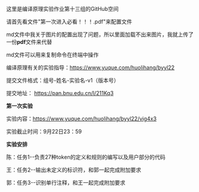 这里是编译原理实验作业第十三组的GitHub空间

请首先看文件"第一次进入必看！！！.pdf"来配置文件

md文件中我关于图片的配置出现了问题，所以里面加载不出来图片，我就上传了一份**pdf**文件来代替

md文件可以用来复制命令在终端中操作

编译原理有关的实验指导：https://www.yuque.com/huolihang/byyl22

提交文件格式：组号-姓名-实验名-v1（版本号）

提交地址： https://pan.bnu.edu.cn/l/211Kq3

**第一次实验**

实验内容：https://www.yuque.com/huolihang/byyl22/vig4x3

实验截止时间：9月22日23：59

**实验安排**

陈：任务1--负责27种token的定义和规则的编写以及用户部分的代码

王：任务2--输出未定义的标识符，和郭一起完成附加要求

郭：任务3--识别单行注释，和王一起完成附加要求

